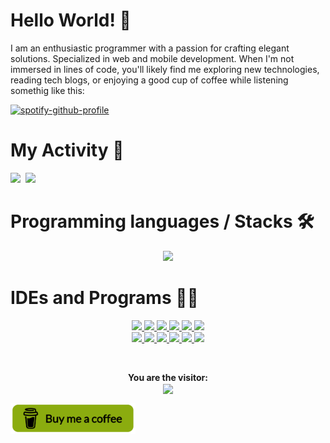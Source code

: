# Hello World! 👋

I am an enthusiastic programmer with a passion for crafting elegant solutions. Specialized in web and mobile development. When I'm not immersed in lines of code, you'll likely find me exploring new technologies, reading tech blogs, or enjoying a good cup of coffee while listening somethig like this: 

[![spotify-github-profile](https://spotify-github-profile.kittinanx.com/api/view?uid=61pr4gb1ittg11qkxsdxc72lc&cover_image=true&theme=natemoo-re&show_offline=false&background_color=121212&interchange=false&bar_color=53b14f&bar_color_cover=false)](https://open.spotify.com/user/61pr4gb1ittg11qkxsdxc72lc?si=64c6024d20764599)

# My Activity 🦾

<kbd align="center">
 <img src="https://github-readme-streak-stats-five-lac.vercel.app?user=jvtristaoac&theme=merko&card_width=1000&background=161b22&stroke=393f48&border=161b22&exclude_days=Sun%2CSat"/>
 <img src="https://github-readme-stats.vercel.app/api/top-langs/?username=jvtristaoac&layout=donut&bg_color=161b22&border_color=393f48&theme=merko&card_width=950&langs_count=5"/>
</kbd>

# Programming languages / Stacks 🛠

<p align="center">
 <img src="https://skillicons.dev/icons?i=cs,css,html,js,ts,php,py,java,dotnet,flutter,dart,nodejs,react,vue,next,tailwind,md,sass&perline=6"/>
</p>

# IDEs and Programs 🐱‍💻

<p align='center'>
  
 <a href="https://dev.mysql.com/downloads/">
  <img src="https://skillicons.dev/icons?i=mysql"/>
 </a>
 
 <a href="https://filecr.com/windows/adobe-photoshop-2022-0035/">
  <img src="https://skillicons.dev/icons?i=ps"/>
 </a>
 
 <a href="https://www.selenium.dev">
  <img src="https://skillicons.dev/icons?i=selenium"/>
 </a>
 
 <a href="https://www.postman.com/downloads/">
  <img src="https://skillicons.dev/icons?i=postman"/>
 </a>
 
 <a href="https://developer.android.com/studio">
  <img src="https://skillicons.dev/icons?i=androidstudio"/>
 </a>
 
  <a href="https://store.unity.com/pt#plans-individual">
  <img src="https://skillicons.dev/icons?i=godot" height="48"/>
 </a>
 
 <br>
 
 <a href="https://visualstudio.microsoft.com/pt-br/downloads/">
  <img src="https://skillicons.dev/icons?i=visualstudio"/>
 </a>
 
 <a href="https://visualstudio.microsoft.com/pt-br/downloads/">
  <img src="https://skillicons.dev/icons?i=vscode"/>
 </a>      
 
 <a href="https://gamemaker.io/en/gamemaker">
  <img src="https://skillicons.dev/icons?i=gamemakerstudio" height="48"/>
 </a>
 
 <a href="https://www.unrealengine.com/pt-BR/download">
  <img src="https://skillicons.dev/icons?i=unreal" height="48"/>
 </a>
 
 <a href="https://store.unity.com/pt#plans-individual">
  <img src="https://skillicons.dev/icons?i=unity" height="48"/>
 </a>

 <a href="https://store.unity.com/pt#plans-individual">
  <img src="https://skillicons.dev/icons?i=rider" height="48"/>
 </a>

</p>

<br>

<p align='center'>
  <b> You are the visitor: </b> 
  <br>
  <img align="center" src="https://profile-counter.glitch.me/{JVtristaoAC}/count.svg"/>
</p>

<a href="https://www.buymeacoffee.com/jvtristaoac"> 
   <img align="left" src="https://raw.githubusercontent.com/JVtristaoAC/JVtristaoAC/master/img/coffee.png" height="50" width="200" alt="jvtristaoac"/>
</a>

